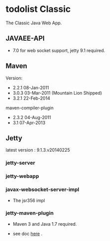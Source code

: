 todolist Classic
================

The Classic Java Web App. 

JAVAEE-API
----------

 - 7.0 for web socket support, jetty 9.1 required.

Maven
-----

Version: 

 - 2.2.1 08-Jan-2011
 - 3.0.3 03-Mar-2011 (Mountain Lion Shipped) 
 - 3.2.1 22-Feb-2014

maven-compiler-plugin 

  - 2.3.2 04-Aug-2011
  - 3.1   07-Apr-2013

Jetty
-----

latest version : 9.1.3.v20140225 

### jetty-server

### jetty-webapp

### javax-websocket-server-impl

 - The jsr356 impl

### jetty-maven-plugin

 - Maven 3 and Java 1.7 required.
 
 - see doc [here][jettymaven] .       

[jettymaven]:http://www.eclipse.org/jetty/documentation/current/jetty-maven-plugin.html

